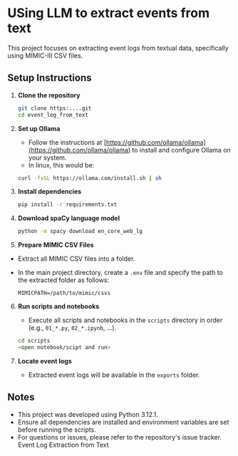 # USing LLM to extract events from text

This project focuses on extracting event logs from textual data, specifically using MIMIC-III CSV files.

## Setup Instructions

1. **Clone the repository**
    ```bash
    git clone https:....git
    cd event_log_from_text
    ```

2. **Set up Ollama**
    - Follow the instructions at [https://github.com/ollama/ollama](https://github.com/ollama/ollama) to install and configure Ollama on your system.
    - In linux, this would be: 
    ```bash
    curl -fsSL https://ollama.com/install.sh | sh
    ```

3. **Install dependencies**
    ```bash
    pip install -r requirements.txt
    ```

4. **Download spaCy language model**
    ```bash
    python -m spacy download en_core_web_lg
    ```

 5. **Prepare MIMIC CSV Files**

- Extract all MIMIC CSV files into a folder.
- In the main project directory, create a `.env` file and specify the path to the extracted folder as follows:

  ```dotenv
  MIMICPATH=/path/to/mimic/csvs

6. **Run scripts and notebooks**
    - Execute all scripts and notebooks in the `scripts` directory in order (e.g., `01_*.py`, `02_*.ipynb`, ...).
    ```bash
    cd scripts
    <open notebook/scipt and run>
    ```

7. **Locate event logs**
    - Extracted event logs will be available in the `exports` folder.

## Notes

- This project was developed using Python 3.12.1.
- Ensure all dependencies are installed and environment variables are set before running the scripts.
- For questions or issues, please refer to the repository's issue tracker. Event Log Extraction from Text
